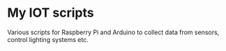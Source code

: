 # My IOT scripts

Various scripts for Raspberry Pi and Arduino to collect data from sensors, control lighting systems etc.

